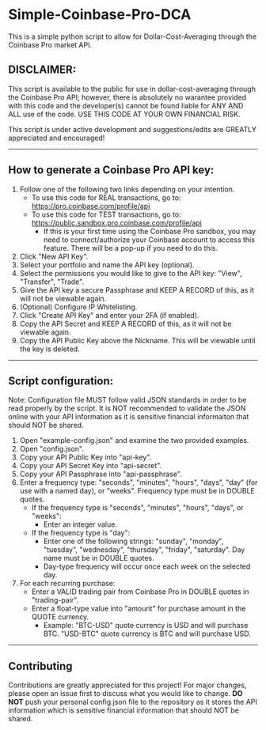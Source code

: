 # Simple-Coinbase-Pro-DCA
This is a simple python script to allow for Dollar-Cost-Averaging through the Coinbase Pro market API.

## DISCLAIMER:
This script is available to the public for use in dollar-cost-averaging through the Coinbase Pro API; however, there is absolutely 
no warantee provided with this code and the developer(s) cannot be found liable for ANY AND ALL use of the code. 
	USE THIS CODE AT YOUR OWN FINANCIAL RISK.
	
This script is under active development and suggestions/edits are GREATLY appreciated and encouraged!

--------------------------------------------------------------------------------------------------

## How to generate a Coinbase Pro API key:

1) Follow one of the following two links depending on your intention. 
	* To use this code for REAL transactions, go to: https://pro.coinbase.com/profile/api
	* To use this code for TEST transactions, go to: https://public.sandbox.pro.coinbase.com/profile/api
		* If this is your first time using the Coinbase Pro sandbox, you may need to connect/authorize your Coinbase account to access this feature. There will be a pop-up if you need to do this.
2) Click "New API Key".
3) Select your portfolio and name the API key (optional).
4) Select the permissions you would like to give to the API key: "View", "Transfer", "Trade".
5) Give the API key a secure Passphrase and KEEP A RECORD of this, as it will not be viewable again.
6) (Optional) Configure IP Whitelisting.
7) Click "Create API Key" and enter your 2FA (if enabled).
8) Copy the API Secret and KEEP A RECORD of this, as it will not be viewable again.
9) Copy the API Public Key above the Nickname. This will be viewable until the key is deleted.

--------------------------------------------------------------------------------------------------

## Script configuration:

Note: Configuration file MUST follow valid JSON standards in order to be read properly by the script. It is NOT recommended to validate the JSON online with your API information as it is sensitive financial informaiton that should NOT be shared.

1) Open "example-config.json" and examine the two provided examples.
2) Open "config.json".
3) Copy your API Public Key into "api-key".
4) Copy your API Secret Key into "api-secret".
5) Copy your API Passphrase into "api-passphrase".
6) Enter a frequency type: "seconds", "minutes", "hours", "days", "day" (for use with a named day), or "weeks". Frequency type must be in DOUBLE quotes.
	* If the frequency type is "seconds", "minutes", "hours", "days", or "weeks":
		* Enter an integer value. 
	* If the frequency type is "day":
		* Enter one of the following strings: "sunday", "monday", "tuesday", "wednesday", "thursday", "friday", "saturday". Day name must be in DOUBLE quotes.
		* Day-type frequency will occur once each week on the selected day.
8) For each recurring purchase:
	* Enter a VALID trading pair from Coinbase Pro in DOUBLE quotes in "trading-pair".
	* Enter a float-type value into "amount" for purchase amount in the QUOTE currency.
		* Example: "BTC-USD" quote currency is USD and will purchase BTC. "USD-BTC" quote currency is BTC and will purchase USD.

--------------------------------------------------------------------------------------------------

## Contributing
Contributions are greatly appreciated for this project! For major changes, please open an issue first to discuss what you would like to change. **DO NOT** push your personal config.json file to the repository as it stores the API information which is sensitive financial information that should NOT be shared.
